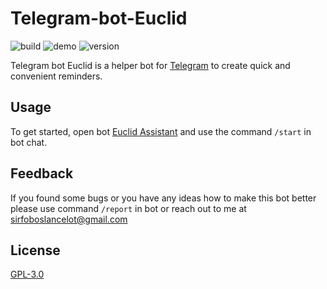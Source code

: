 # Telegram-bot-Euclid

![build](https://img.shields.io/badge/build-passing-orange)
![demo](https://img.shields.io/badge/demo-online-brightgreen)
![version](https://img.shields.io/badge/version-1.3.0-blue)

Telegram bot Euclid is a helper bot for [Telegram](https://telegram.org) to create quick and convenient reminders.

## Usage

To get started, open bot [Euclid Assistant](https://t.me/EuclidAssistantBot) and use the command ```/start``` in bot chat.

## Feedback

If you found some bugs or you have any ideas how to make this bot better please use command ```/report``` in bot or reach out to me at sirfoboslancelot@gmail.com

## License

[GPL-3.0](https://choosealicense.com/licenses/gpl-3.0/)